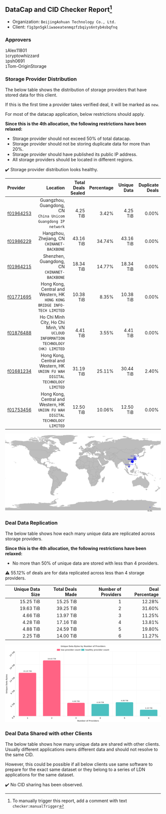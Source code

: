 ## DataCap and CID Checker Report[^1]
 - Organization: `BeijingAohuan Technology Co., Ltd.`
 - Client: `f1g3pn5gkliwaoeatenmqzfzbqiys6ntyb4sbqfnq`
### Approvers
`1`Alex11801<br/>`1`cryptowhizzard<br/>`1`psh0691<br/>`1`Tom-OriginStorage

### Storage Provider Distribution
The below table shows the distribution of storage providers that have stored data for this client.

If this is the first time a provider takes verified deal, it will be marked as `new`.

For most of the datacap application, below restrictions should apply.

**Since this is the 4th allocation, the following restrictions have been relaxed:**
 - Storage provider should not exceed 50% of total datacap.
 - Storage provider should not be storing duplicate data for more than 20%.
 - Storage provider should have published its public IP address.
 - All storage providers should be located in different regions.

✔️ Storage provider distribution looks healthy.

| Provider                                              |                                                                           Location | Total Deals Sealed | Percentage | Unique Data | Duplicate Deals |
| :---------------------------------------------------- | ---------------------------------------------------------------------------------: | -----------------: | ---------: | ----------: | --------------: |
| [f01964253](https://filfox.info/en/address/f01964253) |                   Guangzhou, Guangdong, CN<br/>`China Unicom Guangdong IP network` |           4.25 TiB |      3.42% |    4.25 TiB |           0.00% |
| [f01986229](https://filfox.info/en/address/f01986229) |                                     Hangzhou, Zhejiang, CN<br/>`CHINANET-BACKBONE` |          43.16 TiB |     34.74% |   43.16 TiB |           0.00% |
| [f01964215](https://filfox.info/en/address/f01964215) |                                    Shenzhen, Guangdong, CN<br/>`CHINANET-BACKBONE` |          18.34 TiB |     14.77% |   18.34 TiB |           0.00% |
| [f01771695](https://filfox.info/en/address/f01771695) |        Hong Kong, Central and Western, HK<br/>`HONG KONG BRIDGE INFO-TECH LIMITED` |          10.38 TiB |      8.35% |   10.38 TiB |           0.00% |
| [f01876488](https://filfox.info/en/address/f01876488) | Ho Chi Minh City, Ho Chi Minh, VN<br/>`UCLOUD INFORMATION TECHNOLOGY (HK) LIMITED` |           4.41 TiB |      3.55% |    4.41 TiB |           0.00% |
| [f01681234](https://filfox.info/en/address/f01681234) |   Hong Kong, Central and Western, HK<br/>`UNION FU WAH DIGITAL TECHNOLOGY LIMITED` |          31.19 TiB |     25.11% |   30.44 TiB |           2.40% |
| [f01753456](https://filfox.info/en/address/f01753456) |   Hong Kong, Central and Western, HK<br/>`UNION FU WAH DIGITAL TECHNOLOGY LIMITED` |          12.50 TiB |     10.06% |   12.50 TiB |           0.00% |

![Provider Distribution](https://raw.githubusercontent.com/data-preservation-programs/filplus-checker-assets/main/filecoin-project/filecoin-plus-large-datasets/issues/940/1675937080142.png)
### Deal Data Replication
The below table shows how each many unique data are replicated across storage providers.

**Since this is the 4th allocation, the following restrictions have been relaxed:**
- No more than 50% of unique data are stored with less than 4 providers.

⚠️ 55.12% of deals are for data replicated across less than 4 storage providers.

| Unique Data Size | Total Deals Made | Number of Providers | Deal Percentage |
| ---------------: | ---------------: | ------------------: | --------------: |
|        15.25 TiB |        15.25 TiB |                   1 |          12.28% |
|        19.63 TiB |        39.25 TiB |                   2 |          31.60% |
|         4.66 TiB |        13.97 TiB |                   3 |          11.25% |
|         4.28 TiB |        17.16 TiB |                   4 |          13.81% |
|         4.88 TiB |        24.59 TiB |                   5 |          19.80% |
|         2.25 TiB |        14.00 TiB |                   6 |          11.27% |

![Replication Distribution](https://raw.githubusercontent.com/data-preservation-programs/filplus-checker-assets/main/filecoin-project/filecoin-plus-large-datasets/issues/940/1675937080728.png)
### Deal Data Shared with other Clients
The below table shows how many unique data are shared with other clients.
Usually different applications owns different data and should not resolve to the same CID.

However, this could be possible if all below clients use same software to prepare for the exact same dataset or they belong to a series of LDN applications for the same dataset.

✔️ No CID sharing has been observed.

[^1]: To manually trigger this report, add a comment with text `checker:manualTrigger`
